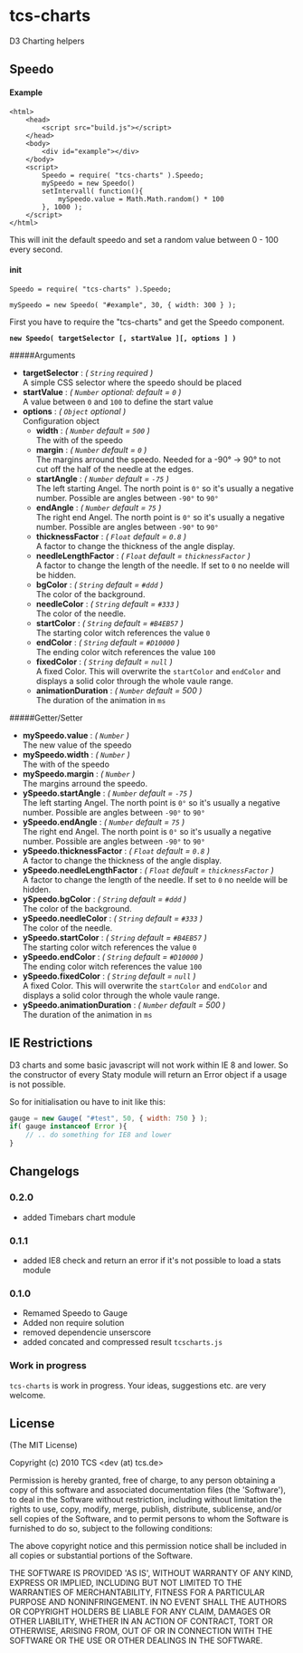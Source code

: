 tcs-charts
==========

D3 Charting helpers

## Speedo

#### Example

```
<html>
	<head>
		<script src="build.js"></script>
	</head>
	<body>
		<div id="example"></div>
	</body>
	<script>
		Speedo = require( "tcs-charts" ).Speedo;
		mySpeedo = new Speedo()
		setIntervall( function(){
			mySpeedo.value = Math.Math.random() * 100
		}, 1000 );		
	</script>
</html>
```

This will init the default speedo and set a random value between 0 - 100 every second.


#### init

```
Speedo = require( "tcs-charts" ).Speedo;

mySpeedo = new Speedo( "#example", 30, { width: 300 } );
```

First you have to require the "tcs-charts" and get the Speedo component.

**`new Speedo( targetSelector [, startValue ][, options ] )`**

#####Arguments

- **targetSelector** : *( `String` required )*  
A simple CSS selector where the speedo should be placed
- **startValue** : *( `Number` optional: default = `0` )*  
A value between `0` and `100` to define the start value
- **options** : *( `Object` optional )*  
Configuration object
  - **width** : *( `Number` default = `500` )*  
The with of the speedo
  - **margin** : *( `Number` default = `0` )*  
The margins arround the speedo. Needed for a -90° -> 90° to not cut off the half of the needle at the edges.
  - **startAngle** : *( `Number` default = `-75` )*  
The left starting Angel. The north point is `0°` so it's usually a negative number. Possible are angles between `-90°` to `90°` 
  - **endAngle** : *( `Number` default = `75` )*  
The right end Angel. The north point is `0°` so it's usually a negative number. Possible are angles between `-90°` to `90°` 
  - **thicknessFactor** : *( `Float` default = `0.8` )*  
A factor to change the thickness of the angle display.
  - **needleLengthFactor** : *( `Float` default = `thicknessFactor` )*  
A factor to change the length of the needle. If set to `0` no neelde will be hidden. 
  - **bgColor** : *( `String` default = `#ddd` )*  
The color of the background.
  - **needleColor** : *( `String` default = `#333` )*  
The color of the needle. 
  - **startColor** : *( `String` default = `#B4EB57` )*  
The starting color witch references the value `0`
  - **endColor** : *( `String` default = `#D10000` )*  
The ending color witch references the value `100`
  - **fixedColor** : *( `String` default = `null` )*  
A fixed Color. This will overwrite the `startColor` and `endColor` and displays a solid color through the whole vaule range.
  - **animationDuration** : *( `Number` default = 500 )*  
The duration of the animation in `ms`

#####Getter/Setter

- **mySpeedo.value** : *( `Number` )*  
The new value of the speedo
- **mySpeedo.width** : *( `Number` )*  
The with of the speedo
- **mySpeedo.margin** : *( `Number` )*  
The margins arround the speedo.
- **ySpeedo.startAngle** : *( `Number` default = `-75` )*  
The left starting Angel. The north point is `0°` so it's usually a negative number. Possible are angles between `-90°` to `90°` 
- **ySpeedo.endAngle** : *( `Number` default = `75` )*  
The right end Angel. The north point is `0°` so it's usually a negative number. Possible are angles between `-90°` to `90°` 
- **ySpeedo.thicknessFactor** : *( `Float` default = `0.8` )*  
A factor to change the thickness of the angle display.
- **ySpeedo.needleLengthFactor** : *( `Float` default = `thicknessFactor` )*  
A factor to change the length of the needle. If set to `0` no neelde will be hidden. 
- **ySpeedo.bgColor** : *( `String` default = `#ddd` )*  
The color of the background.
- **ySpeedo.needleColor** : *( `String` default = `#333` )*  
The color of the needle. 
- **ySpeedo.startColor** : *( `String` default = `#B4EB57` )*  
The starting color witch references the value `0`
- **ySpeedo.endColor** : *( `String` default = `#D10000` )*  
The ending color witch references the value `100`
- **ySpeedo.fixedColor** : *( `String` default = `null` )*  
A fixed Color. This will overwrite the `startColor` and `endColor` and displays a solid color through the whole vaule range.
- **ySpeedo.animationDuration** : *( `Number` default = 500 )*  
The duration of the animation in `ms`

## IE Restrictions

D3 charts and some basic javascript will not work within IE 8 and lower.
So the constructor of every Staty module will return an Error object if a usage is not possible.

So for initialisation ou have to init like this:

```js
gauge = new Gauge( "#test", 50, { width: 750 } );
if( gauge instanceof Error ){
	// .. do something for IE8 and lower
}
```

## Changelogs

### 0.2.0

* added Timebars chart module

### 0.1.1

* added IE8 check and return an error if it's not possible to load a stats module

### 0.1.0

* Remamed Speedo to Gauge
* Added non require solution
* removed dependencie unserscore
* added concated and compressed result `tcscharts.js`

### Work in progress

`tcs-charts` is work in progress. Your ideas, suggestions etc. are very welcome.

## License 

(The MIT License)

Copyright (c) 2010 TCS &lt;dev (at) tcs.de&gt;

Permission is hereby granted, free of charge, to any person obtaining
a copy of this software and associated documentation files (the
'Software'), to deal in the Software without restriction, including
without limitation the rights to use, copy, modify, merge, publish,
distribute, sublicense, and/or sell copies of the Software, and to
permit persons to whom the Software is furnished to do so, subject to
the following conditions:

The above copyright notice and this permission notice shall be
included in all copies or substantial portions of the Software.

THE SOFTWARE IS PROVIDED 'AS IS', WITHOUT WARRANTY OF ANY KIND,
EXPRESS OR IMPLIED, INCLUDING BUT NOT LIMITED TO THE WARRANTIES OF
MERCHANTABILITY, FITNESS FOR A PARTICULAR PURPOSE AND NONINFRINGEMENT.
IN NO EVENT SHALL THE AUTHORS OR COPYRIGHT HOLDERS BE LIABLE FOR ANY
CLAIM, DAMAGES OR OTHER LIABILITY, WHETHER IN AN ACTION OF CONTRACT,
TORT OR OTHERWISE, ARISING FROM, OUT OF OR IN CONNECTION WITH THE
SOFTWARE OR THE USE OR OTHER DEALINGS IN THE SOFTWARE.